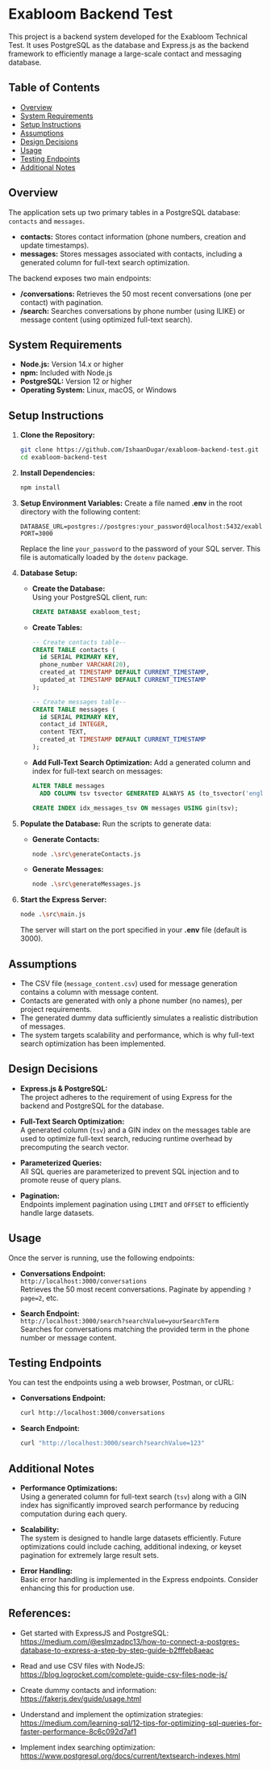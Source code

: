# Exabloom Backend Test

This project is a backend system developed for the Exabloom Technical Test. It uses PostgreSQL as the database and Express.js as the backend framework to efficiently manage a large-scale contact and messaging database.

## Table of Contents

- [Overview](#overview)
- [System Requirements](#system-requirements)
- [Setup Instructions](#setup-instructions)
- [Assumptions](#assumptions)
- [Design Decisions](#design-decisions)
- [Usage](#usage)
- [Testing Endpoints](#testing-endpoints)
- [Additional Notes](#additional-notes)

## Overview

The application sets up two primary tables in a PostgreSQL database: `contacts` and `messages`.

- **contacts:** Stores contact information (phone numbers, creation and update timestamps).
- **messages:** Stores messages associated with contacts, including a generated column for full-text search optimization.

The backend exposes two main endpoints:
- **/conversations:** Retrieves the 50 most recent conversations (one per contact) with pagination.
- **/search:** Searches conversations by phone number (using ILIKE) or message content (using optimized full-text search).

## System Requirements

- **Node.js:** Version 14.x or higher  
- **npm:** Included with Node.js  
- **PostgreSQL:** Version 12 or higher  
- **Operating System:** Linux, macOS, or Windows

## Setup Instructions

1. **Clone the Repository:**
   ```bash
   git clone https://github.com/IshaanDugar/exabloom-backend-test.git
   cd exabloom-backend-test
   ```

2. **Install Dependencies:**
   ```bash
   npm install
   ```

3. **Setup Environment Variables:**
   Create a file named **.env** in the root directory with the following content:
   ```
   DATABASE_URL=postgres://postgres:your_password@localhost:5432/exabloom_test
   PORT=3000
   ```

   Replace the line ```your_password``` to the password of your SQL server.
   This file is automatically loaded by the `dotenv` package.

4. **Database Setup:**
   - **Create the Database:**  
     Using your PostgreSQL client, run:
     ```sql
     CREATE DATABASE exabloom_test;
     ```

   - **Create Tables:**
     ```sql
     -- Create contacts table--
     CREATE TABLE contacts (
       id SERIAL PRIMARY KEY,
       phone_number VARCHAR(20),
       created_at TIMESTAMP DEFAULT CURRENT_TIMESTAMP,
       updated_at TIMESTAMP DEFAULT CURRENT_TIMESTAMP
     );

     -- Create messages table--
     CREATE TABLE messages (
       id SERIAL PRIMARY KEY,
       contact_id INTEGER,
       content TEXT,
       created_at TIMESTAMP DEFAULT CURRENT_TIMESTAMP
     );
     ```

   - **Add Full-Text Search Optimization:**
     Add a generated column and index for full-text search on messages:
     ```sql
     ALTER TABLE messages
       ADD COLUMN tsv tsvector GENERATED ALWAYS AS (to_tsvector('english', content)) STORED;

     CREATE INDEX idx_messages_tsv ON messages USING gin(tsv);
     ```

5. **Populate the Database:**
   Run the scripts to generate data:
   - **Generate Contacts:**
     ```bash
     node .\src\generateContacts.js
     ```
   - **Generate Messages:**
     ```bash
     node .\src\generateMessages.js
     ```

6. **Start the Express Server:**
   ```bash
   node .\src\main.js
   ```
   The server will start on the port specified in your **.env** file (default is 3000).

## Assumptions

- The CSV file (`message_content.csv`) used for message generation contains a column with message content.
- Contacts are generated with only a phone number (no names), per project requirements.
- The generated dummy data sufficiently simulates a realistic distribution of messages.
- The system targets scalability and performance, which is why full-text search optimization has been implemented.

## Design Decisions

- **Express.js & PostgreSQL:**  
  The project adheres to the requirement of using Express for the backend and PostgreSQL for the database.

- **Full-Text Search Optimization:**  
  A generated column (`tsv`) and a GIN index on the messages table are used to optimize full-text search, reducing runtime overhead by precomputing the search vector.

- **Parameterized Queries:**  
  All SQL queries are parameterized to prevent SQL injection and to promote reuse of query plans.

- **Pagination:**  
  Endpoints implement pagination using `LIMIT` and `OFFSET` to efficiently handle large datasets.

## Usage

Once the server is running, use the following endpoints:

- **Conversations Endpoint:**  
  `http://localhost:3000/conversations`  
  Retrieves the 50 most recent conversations. Paginate by appending `?page=2`, etc.

- **Search Endpoint:**  
  `http://localhost:3000/search?searchValue=yourSearchTerm`  
  Searches for conversations matching the provided term in the phone number or message content.

## Testing Endpoints

You can test the endpoints using a web browser, Postman, or cURL:

- **Conversations Endpoint:**
  ```bash
  curl http://localhost:3000/conversations
  ```

- **Search Endpoint:**
  ```bash
  curl "http://localhost:3000/search?searchValue=123"
  ```

## Additional Notes

- **Performance Optimizations:**  
  Using a generated column for full-text search (`tsv`) along with a GIN index has significantly improved search performance by reducing computation during each query.

- **Scalability:**  
  The system is designed to handle large datasets efficiently. Future optimizations could include caching, additional indexing, or keyset pagination for extremely large result sets.

- **Error Handling:**  
  Basic error handling is implemented in the Express endpoints. Consider enhancing this for production use.

## References:
- Get started with ExpressJS and PostgreSQL:
    https://medium.com/@eslmzadpc13/how-to-connect-a-postgres-database-to-express-a-step-by-step-guide-b2fffeb8aeac 

- Read and use CSV files with NodeJS:
    https://blog.logrocket.com/complete-guide-csv-files-node-js/ 

- Create dummy contacts and information:
    https://fakerjs.dev/guide/usage.html

- Understand and implement the optimization strategies:
    https://medium.com/learning-sql/12-tips-for-optimizing-sql-queries-for-faster-performance-8c6c092d7af1 

- Implement index searching optimization:
    https://www.postgresql.org/docs/current/textsearch-indexes.html
